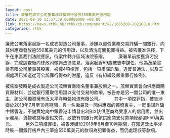 ```yaml
---
layout: post
title: 廉署控成衣公司董事涉詐騙銀行發放550萬美元信用證
date: 2021-08-10 13:57:39.000000000 +08:00
link: https://news.rthk.hk/rthk/ch/component/k2/1605200-20210810.htm
categories: rthk
---
```


廉政公署落案起訴一名成衣製造公司董事，涉嫌以虛假業務交易詐騙一間銀行，向其供應商發放逾550萬美元的信用證，以及清洗有關犯罪得益。被告獲准保釋，下午在東區裁判法院應訊，待案件轉介區域法院答辯。
　　 
廉署早前接獲貪污投訴，完成調查後向律政司徵詢法律意見，落案起訴59歲被告李謀任，他為茂榮實業有限公司董事兼股東，被控4項控罪，包括一項串謀詐騙，違反普通法，以及三項處理已知道從可公訴罪行得益的財產，違反《有組織及嚴重罪行條例》。

被告案發時是成衣製造公司茂榮實業兩名董事兼股東之一。茂榮實業會向供應商購買原材料，並從銀行獲取信用證以支付交易的款項。被告亦是另一間公司的唯一東主，該公司獨資擁有泛太平洋時裝物流有限公司。
　　 
其中一項控罪指，被告涉嫌於2018年7月至10月期間，與一名僱員及一間供應商的獨資東主，一同串謀詐騙中銀香港，不誠實地向中銀香港申請發出3份以該供應商為受惠人的信用證，並出示發票、貨物收據等虛假文件，致使有關銀行向該供應商支付款項總額逾550萬美元。
　　 
另外三項控罪指，被告涉嫌於2018年8月至10月期間，在知道泛太平洋時裝一個銀行帳戶內三筆逾550萬美元的款項為犯罪得益，而仍處理該等款項。
